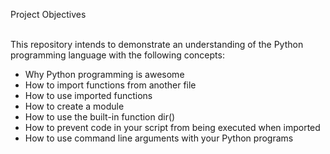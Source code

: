 Project Objectives<br><br>

This repository intends to demonstrate an understanding of the Python programming language with the following concepts:<br>
* Why Python programming is awesome<br>
* How to import functions from another file<br>
* How to use imported functions<br>
* How to create a module<br>
* How to use the built-in function dir()<br>
* How to prevent code in your script from being executed when imported<br>
* How to use command line arguments with your Python programs
